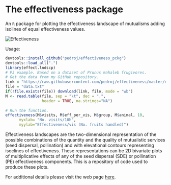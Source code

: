 # The effectiveness package
An `R` package for plotting the effectiveness landscape of mutualisms adding isolines of equal effectiveness values.

![Effectiveness](http://pedroj.github.io/effectiveness/images/effectiveness_prunus.png)


Usage:
```r
devtools::install_github("pedroj/effectiveness_pckg")
devtools::load_all(".")
library(effect.lndscp)
# PJ example. Based on a dataset of Prunus mahaleb frugivores.
# Get the data from my GitHub repository.
link = "https://raw.githubusercontent.com/pedroj/effectiveness/master/data.txt"
file = "data.txt"
if(!file.exists(file)) download(link, file, mode = "wb")
M <- read.table(file, sep = "\t", dec = ".", 
                header = TRUE, na.strings="NA")
 
# Run the function.
effectiveness(M$visits, M$eff_per_vis, M$group, M$animal, 10, 
      myxlab= "No. visits/10h", 
      myylab="Effectiveness/vis (No. fruits handled)")
```

Effectiveness landscapes are the two-dimensional representation of the possible combinations of the quantity and the quality of mutualistic services (seed dispersal, pollination) and with elevational contours representing isoclines of effectiveness. These representations can be 2D bivariate plots of multiplicative effects of any of the seed dispersal (SDE) or pollination (PE) effectiveness components. This is a repository of code used to produce these plots.

For additional details please visit the web page [here](http://pedroj.github.com/effectiveness/).
